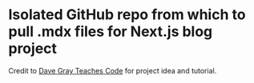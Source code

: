 # Isolated GitHub repo from which to pull .mdx files for Next.js blog project

Credit to [Dave Gray Teaches Code](https://courses.davegray.codes/) for project idea and tutorial.
